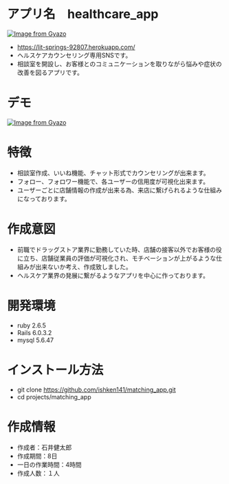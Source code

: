 # アプリ名　healthcare_app
[![Image from Gyazo](https://i.gyazo.com/d9967b150349edc78353bb836c2a43ee.gif)](https://gyazo.com/d9967b150349edc78353bb836c2a43ee)
 * https://lit-springs-92807.herokuapp.com/
 * ヘルスケアカウンセリング専用SNSです。
 * 相談室を開設し、お客様とのコミュニケーションを取りながら悩みや症状の改善を図るアプリです。
 
# デモ
 
[![Image from Gyazo](https://i.gyazo.com/f3ae077337ca10673bdeed001cb30a76.gif)](https://gyazo.com/f3ae077337ca10673bdeed001cb30a76)
 
# 特徴 
  * 相談室作成、いいね機能、チャット形式でカウンセリングが出来ます。
  * フォロー、フォロワー機能で、各ユーザーの信用度が可視化出来ます。
  * ユーザーごとに店舗情報の作成が出来る為、来店に繋げられるような仕組みになっております。

# 作成意図
  * 前職でドラッグストア業界に勤務していた時、店舗の接客以外でお客様の役に立ち、店舗従業員の評価が可視化され、モチベーションが上がるような仕組みが出来ないか考え、作成致しました。
  * ヘルスケア業界の発展に繋がるようなアプリを中心に作っております。

# 開発環境
  * ruby 2.6.5
  * Rails 6.0.3.2
  * mysql 5.6.47

# インストール方法
  * git clone https://github.com/ishken141/matching_app.git
  * cd projects/matching_app 

# 作成情報
  * 作成者：石井健太郎
  * 作成期間：8日
  * 一日の作業時間：4時間
  * 作成人数：１人
